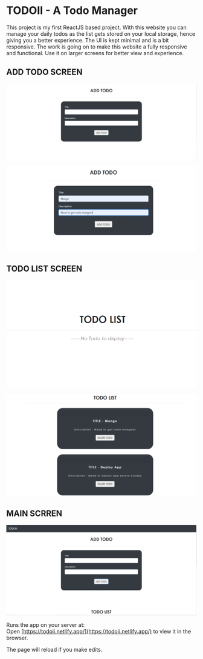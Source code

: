 # TODOII - A Todo Manager

This project is my first ReactJS based project. With this website you can manage your daily todos as the list gets stored on your local storage, hence giving you a better experience. The UI is kept minimal and is a bit responsive. The work is going on to make this website a fully responsive and functional. Use it on larger screens for better view and experience.


## ADD TODO SCREEN
![Add Todo-1](/images/add.PNG)

![Add Todo-2](/images/add2.PNG)


## TODO LIST SCREEN 
![Todo-List-1](/images/list1.PNG)

![Todo-List-2](/images/list2.PNG)


## MAIN SCRREN 
![Todo](/images/final.PNG)


Runs the app on your server at: <br>
Open [https://todoii.netlify.app/](https://todoii.netlify.app/) to view it in the browser.

The page will reload if you make edits. 

